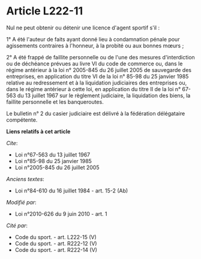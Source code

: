 # Article L222-11

Nul ne peut obtenir ou détenir une licence d'agent sportif s'il :

1° A été l'auteur de faits ayant donné lieu à condamnation pénale pour agissements contraires à l'honneur, à la probité ou
aux bonnes mœurs ;

2° A été frappé de faillite personnelle ou de l'une des mesures d'interdiction ou de déchéance prévues au livre VI du code de
commerce ou, dans le régime antérieur à la loi n° 2005-845 du 26 juillet 2005 de sauvegarde des entreprises, en application
du titre VI de la loi n° 85-98 du 25 janvier 1985 relative au redressement et à la liquidation judiciaires des entreprises
ou, dans le régime antérieur à cette loi, en application du titre II de la loi n° 67-563 du 13 juillet 1967 sur le règlement
judiciaire, la liquidation des biens, la faillite personnelle et les banqueroutes.

Le bulletin n° 2 du casier judiciaire est délivré à la fédération délégataire compétente.

**Liens relatifs à cet article**

_Cite_:

  - Loi n°67-563 du 13 juillet 1967
  - Loi n°85-98 du 25 janvier 1985
  - Loi n°2005-845 du 26 juillet 2005

_Anciens textes_:

  - Loi n°84-610 du 16 juillet 1984 - art. 15-2 (Ab)

_Modifié par_:

  - Loi n°2010-626 du 9 juin 2010 - art. 1

_Cité par_:

  - Code du sport. - art. L222-15 (V)
  - Code du sport. - art. R222-12 (V)
  - Code du sport. - art. R222-14 (V)
